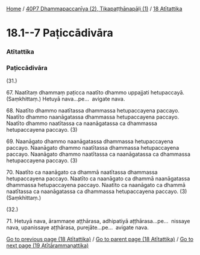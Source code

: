 
[Home](/) / [40P7 Dhammapaccanīya (2), Tikapaṭṭhānapāḷi (1)](../../40P7.md) / [18 Atītattika](../18.md)

# 18.1--7 Paṭiccādivāra

### Atītattika

### Paṭiccādivāra

(31.)

67\. Naatītaṃ dhammaṃ paṭicca naatīto dhammo uppajjati hetupaccayā. (Saṃkhittaṃ.) Hetuyā nava…pe…  avigate nava.

68\. Naatīto dhammo naatītassa dhammassa hetupaccayena paccayo. Naatīto dhammo naanāgatassa dhammassa hetupaccayena paccayo. Naatīto dhammo naatītassa ca naanāgatassa ca dhammassa hetupaccayena paccayo. (3)

69\. Naanāgato dhammo naanāgatassa dhammassa hetupaccayena paccayo. Naanāgato dhammo naatītassa dhammassa hetupaccayena paccayo. Naanāgato dhammo naatītassa ca naanāgatassa ca dhammassa hetupaccayena paccayo. (3)

70\. Naatīto ca naanāgato ca dhammā naatītassa dhammassa hetupaccayena paccayo. Naatīto ca naanāgato ca dhammā naanāgatassa dhammassa hetupaccayena paccayo. Naatīto ca naanāgato ca dhammā naatītassa ca naanāgatassa ca dhammassa hetupaccayena paccayo. (3) (Saṃkhittaṃ.)

(32.)

71\. Hetuyā nava, ārammaṇe aṭṭhārasa, adhipatiyā aṭṭhārasa…pe…  nissaye nava, upanissaye aṭṭhārasa, purejāte…pe…  avigate nava.

[Go to previous page (18 Atītattika)](../18.md) / [Go to parent page (18 Atītattika)](../18.md) / [Go to next page (19 Atītārammaṇattika)](../19.md)


